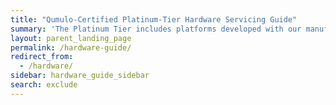 ```yaml
---
title: "Qumulo-Certified Platinum-Tier Hardware Servicing Guide"
summary: 'The Platinum Tier includes platforms developed with our manufacturing partners, who either customize existing node types (OEM) or design and build them from scratch (ODM). The Qumulo-Certified Platinum-Tier Hardware Servicing Guide provides information about installing Qumulo Core on Platinum-Tier node types and guidance on node racking and wiring, configuring out-of-band management ports (iLO or IPMI), drive bay mapping, panel LEDs, cluster networking, and replacement of hardware components. For platforms that this guide doesn&apos;t cover, see the <a href="https://docs.qumulo.com/gold-tier-hardware-servicing-guide">Gold-Tier Hardware Servicing Guide for Qumulo</a>.'
layout: parent_landing_page
permalink: /hardware-guide/
redirect_from:
  - /hardware/
sidebar: hardware_guide_sidebar
search: exclude
---
```

